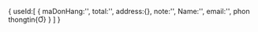
{
    useId:[
        {
            maDonHang:'',
            total:'',
            address:{},
            note:'',
            Name:'',
            email:'',
            phon
            thongtin{Ơ}
        }
    ]
}